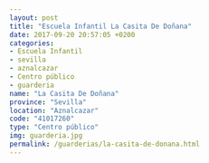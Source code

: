 ```yaml
---
layout: post
title: "Escuela Infantil La Casita De Doñana"
date: 2017-09-20 20:57:05 +0200
categories:
- Escuela Infantil
- sevilla
- aznalcazar
- Centro público
- guarderia
name: "La Casita De Doñana"
province: "Sevilla"
location: "Aznalcazar"
code: "41017260"
type: "Centro público"
img: guarderia.jpg
permalink: /guarderias/la-casita-de-donana.html
---
```

